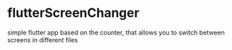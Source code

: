 # flutterScreenChanger
simple flutter app based on the counter, that allows you to switch between screens in different files
